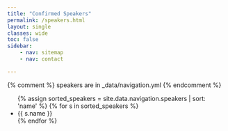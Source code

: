 ```yaml
---
title: "Confirmed Speakers"
permalink: /speakers.html
layout: single
classes: wide
toc: false
sidebar:
    - nav: sitemap
    - nav: contact

---
```


{% comment %}
    speakers are in \_data/navigation.yml
{% endcomment %}

<ul>
    {% assign sorted_speakers = site.data.navigation.speakers | sort: 'name' %}
    {% for s in sorted_speakers %}
        <li> {{ s.name }} </li>
    {% endfor %}
</ul>